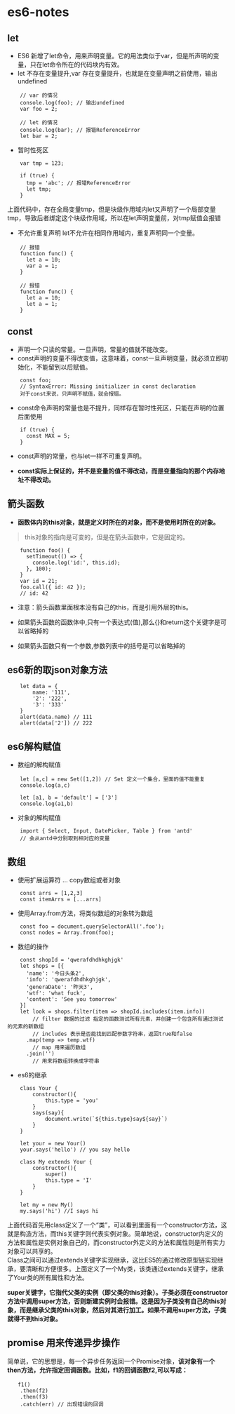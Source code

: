 # es6-notes

## let
* ES6 新增了let命令，用来声明变量。它的用法类似于var，但是所声明的变量，只在let命令所在的代码块内有效。
* let 不存在变量提升,var 存在变量提升，也就是在变量声明之前使用，输出undefined

```
    // var 的情况
    console.log(foo); // 输出undefined
    var foo = 2;

    // let 的情况
    console.log(bar); // 报错ReferenceError
    let bar = 2;
```

* 暂时性死区

```
    var tmp = 123; 

    if (true) {
      tmp = 'abc'; // 报错ReferenceError
      let tmp;
    }
```

上面代码中，存在全局变量tmp，但是块级作用域内let又声明了一个局部变量tmp，导致后者绑定这个块级作用域，所以在let声明变量前，对tmp赋值会报错
* 不允许重复声明 let不允许在相同作用域内，重复声明同一个变量。
```
    // 报错
    function func() {
      let a = 10;
      var a = 1;
    }

    // 报错
    function func() {
      let a = 10;
      let a = 1;
    }
```
## const
* 声明一个只读的常量。一旦声明，常量的值就不能改变。
* const声明的变量不得改变值，这意味着，const一旦声明变量，就必须立即初始化，不能留到以后赋值。

```
    const foo;
    // SyntaxError: Missing initializer in const declaration
    对于const来说，只声明不赋值，就会报错。
```
* const命令声明的常量也是不提升，同样存在暂时性死区，只能在声明的位置后面使用
```
    if (true) {
      const MAX = 5;
    }
```

* const声明的常量，也与let一样不可重复声明。

* **const实际上保证的，并不是变量的值不得改动，而是变量指向的那个内存地址不得改动。**

## 箭头函数
* **函数体内的this对象，就是定义时所在的对象，而不是使用时所在的对象。**

> this对象的指向是可变的，但是在箭头函数中，它是固定的。
```
    function foo() {
      setTimeout(() => {
        console.log('id:', this.id);
      }, 100);
    }
    var id = 21;
    foo.call({ id: 42 });
    // id: 42
```
* 注意：箭头函数里面根本没有自己的this，而是引用外层的this。

* 如果箭头函数的函数体中,只有一个表达式(值),那么{}和return这个关键字是可以省略掉的

* 如果箭头函数只有一个参数,参数列表中的括号是可以省略掉的

## es6新的取json对象方法
```
    let data = {
    	name: '111',
    	'2': '222',
    	'3': '333'
    }
    alert(data.name) // 111
    alert(data['2']) // 222
```

## es6解构赋值
* 数组的解构赋值
```
    let [a,c] = new Set([1,2]) // Set 定义一个集合，里面的值不能重复
    console.log(a,c)

    let [a1, b = 'default'] = ['3']
    console.log(a1,b)
```

* 对象的解构赋值
```
    import { Select, Input, DatePicker, Table } from 'antd'
    // 会从antd中分别取到相对应的变量
```

## 数组
* 使用扩展运算符 ... copy数组或者对象
```
    const arrs = [1,2,3]
    const itemArrs = [...arrs]
```
* 使用Array.from方法，将类似数组的对象转为数组
```
    const foo = document.querySelectorAll('.foo');
    const nodes = Array.from(foo);
```
* 数组的操作
```
    const shopId = 'qwerafdhdhkghjgk'
    let shops = [{
      'name': '今日头条2',
      'info': 'qwerafdhdhkghjgk',
      'generaDate': '昨天3',
      'wtf': 'what fuck',
      'content': 'See you tomorrow'
    }]
    let look = shops.filter(item => shopId.includes(item.info))
        // filter 数据的过滤 指定的函数测试所有元素，并创建一个包含所有通过测试的元素的新数组
        // includes 表示是否能找到匹配参数字符串，返回true和false
      .map(temp => temp.wtf)
        // map 用来遍历数组
      .join('')
        // 用来将数组转换成字符串
```

* es6的继承
```
    class Your {
        constructor(){
            this.type = 'you'
        }
        says(say){
            document.write(`${this.type}say${say}`)
        }
    }

    let your = new Your()
    your.says('hello') // you say hello

    class My extends Your {
        constructor(){
            super()
            this.type = 'I'
        }
    }

    let my = new My()
    my.says('hi') //I says hi
```
上面代码首先用class定义了一个“类”，可以看到里面有一个constructor方法，这就是构造方法，而this关键字则代表实例对象。简单地说，constructor内定义的方法和属性是实例对象自己的，而constructor外定义的方法和属性则是所有实力对象可以共享的。<br>
Class之间可以通过extends关键字实现继承，这比ES5的通过修改原型链实现继承，要清晰和方便很多。上面定义了一个My类，该类通过extends关键字，继承了Your类的所有属性和方法。<br>

**super关键字，它指代父类的实例（即父类的this对象）。子类必须在constructor方法中调用super方法，否则新建实例时会报错。这是因为子类没有自己的this对象，而是继承父类的this对象，然后对其进行加工。如果不调用super方法，子类就得不到this对象。**

## promise 用来传递异步操作

简单说，它的思想是，每一个异步任务返回一个Promise对象，**该对象有一个then方法，允许指定回调函数。比如，f1的回调函数f2,可以写成：**
```
　　f1()
    .then(f2)
    .then(f3)
    .catch(err) // 出现错误的回调
```
